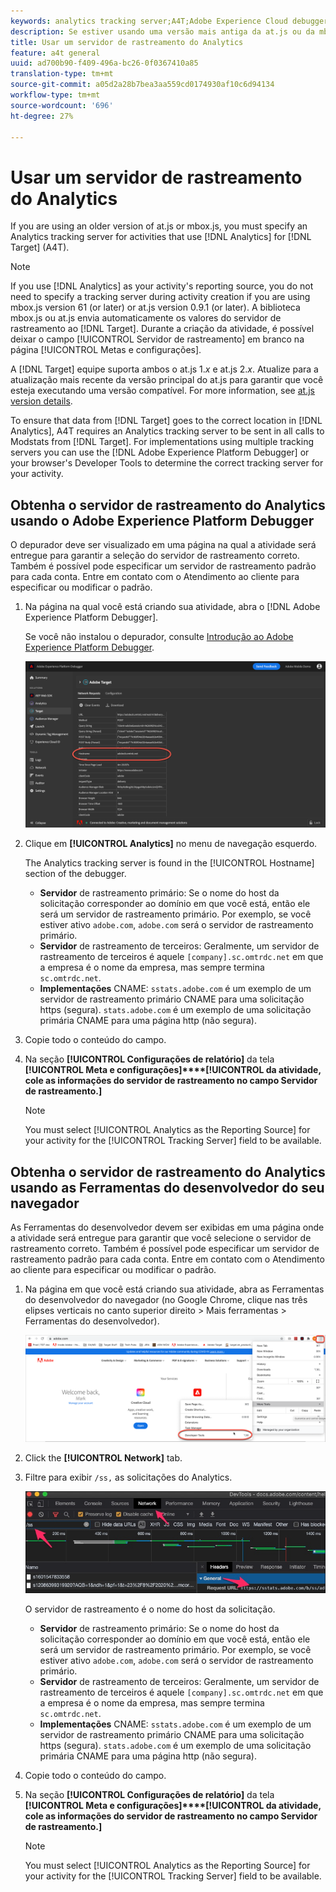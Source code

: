 ```yaml
---
keywords: analytics tracking server;A4T;Adobe Experience Cloud debugger;Adobe Experience Platform debugger;reporting source;developer tools
description: Se estiver usando uma versão mais antiga da at.js ou da mbox.js, deverá especificar um servidor de rastreamento de análise para as atividades que usam o Analytics for Target (A4T).
title: Usar um servidor de rastreamento do Analytics
feature: a4t general
uuid: ad700b90-f409-496a-bc26-0f0367410a85
translation-type: tm+mt
source-git-commit: a05d2a28b7bea3aa559cd0174930af10c6d94134
workflow-type: tm+mt
source-wordcount: '696'
ht-degree: 27%

---
```



# Usar um servidor de rastreamento do Analytics

If you are using an older version of at.js or mbox.js, you must specify an Analytics tracking server for activities that use [!DNL Analytics] for [!DNL Target] (A4T).

>[!NOTE]
>
>If you use [!DNL Analytics] as your activity&#39;s reporting source, you do not need to specify a tracking server during activity creation if you are using mbox.js version 61 (or later) or at.js version 0.9.1 (or later). A biblioteca mbox.js ou at.js envia automaticamente os valores do servidor de rastreamento ao [!DNL Target]. Durante a criação da atividade, é possível deixar o campo [!UICONTROL Servidor de rastreamento] em branco na página [!UICONTROL Metas e configurações].
>
>A [!DNL Target] equipe suporta ambos o at.js 1.*x* e at.js 2.*x*. Atualize para a atualização mais recente da versão principal do at.js para garantir que você esteja executando uma versão compatível. For more information, see [at.js version details](/help/c-implementing-target/c-implementing-target-for-client-side-web/target-atjs-versions.md).

To ensure that data from [!DNL Target] goes to the correct location in [!DNL Analytics], A4T requires an Analytics tracking server to be sent in all calls to Modstats from [!DNL Target]. For implementations using multiple tracking servers you can use the [!DNL Adobe Experience Platform Debugger] or your browser&#39;s Developer Tools to determine the correct tracking server for your activity.

## Obtenha o servidor de rastreamento do Analytics usando o Adobe Experience Platform Debugger

O depurador deve ser visualizado em uma página na qual a atividade será entregue para garantir a seleção do servidor de rastreamento correto. Também é possível pode especificar um servidor de rastreamento padrão para cada conta. Entre em contato com o Atendimento ao cliente para especificar ou modificar o padrão.

1. Na página na qual você está criando sua atividade, abra o [!DNL Adobe Experience Platform Debugger].

   Se você não instalou o depurador, consulte [Introdução ao Adobe Experience Platform Debugger](https://experienceleague.adobe.com/docs/platform-learn/tutorials/data-ingestion/web-sdk/introduction-to-the-experience-platform-debugger.html).

   ![](assets/Screen_DebuggerTrackServ.png)

1. Clique em **[!UICONTROL Analytics]** no menu de navegação esquerdo.

   The Analytics tracking server is found in the [!UICONTROL Hostname] section of the debugger.

   * **Servidor** de rastreamento primário: Se o nome do host da solicitação corresponder ao domínio em que você está, então ele será um servidor de rastreamento primário. Por exemplo, se você estiver ativo `adobe.com`, `adobe.com` será o servidor de rastreamento primário.
   * **Servidor** de rastreamento de terceiros: Geralmente, um servidor de rastreamento de terceiros é aquele `[company].sc.omtrdc.net` em que a empresa é o nome da empresa, mas sempre termina `sc.omtrdc.net`.
   * **Implementações** CNAME: `sstats.adobe.com` é um exemplo de um servidor de rastreamento primário CNAME para uma solicitação https (segura). `stats.adobe.com` é um exemplo de uma solicitação primária CNAME para uma página http (não segura).

1. Copie todo o conteúdo do campo.

1. Na seção **[!UICONTROL Configurações de relatório]** da tela **[!UICONTROL Meta e configurações]****[!UICONTROL da atividade, cole as informações do servidor de rastreamento no campo Servidor de rastreamento.]**

   >[!NOTE]
   >
   >You must select [!UICONTROL Analytics as the Reporting Source] for your activity for the [!UICONTROL Tracking Server] field to be available.

## Obtenha o servidor de rastreamento do Analytics usando as Ferramentas do desenvolvedor do seu navegador

As Ferramentas do desenvolvedor devem ser exibidas em uma página onde a atividade será entregue para garantir que você selecione o servidor de rastreamento correto. Também é possível pode especificar um servidor de rastreamento padrão para cada conta. Entre em contato com o Atendimento ao cliente para especificar ou modificar o padrão.

1. Na página em que você está criando sua atividade, abra as Ferramentas do desenvolvedor do navegador (no Google Chrome, clique nas três elipses verticais no canto superior direito > Mais ferramentas > Ferramentas do desenvolvedor).

   ![Ferramentas para desenvolvedores do Chrome](/help/c-integrating-target-with-mac/a4t/assets/chrome-dev-tools.png)

1. Click the **[!UICONTROL Network]** tab.

1. Filtre para exibir `/ss,` as solicitações do Analytics.

   ![Ferramentas de desenvolvedor do Chrome com pesquisa /ss](/help/c-integrating-target-with-mac/a4t/assets/chrome-search.png)

   O servidor de rastreamento é o nome do host da solicitação.

   * **Servidor** de rastreamento primário: Se o nome do host da solicitação corresponder ao domínio em que você está, então ele será um servidor de rastreamento primário. Por exemplo, se você estiver ativo `adobe.com`, `adobe.com` será o servidor de rastreamento primário.
   * **Servidor** de rastreamento de terceiros: Geralmente, um servidor de rastreamento de terceiros é aquele `[company].sc.omtrdc.net` em que a empresa é o nome da empresa, mas sempre termina `sc.omtrdc.net`.
   * **Implementações** CNAME: `sstats.adobe.com` é um exemplo de um servidor de rastreamento primário CNAME para uma solicitação https (segura). `stats.adobe.com` é um exemplo de uma solicitação primária CNAME para uma página http (não segura).

1. Copie todo o conteúdo do campo.

1. Na seção **[!UICONTROL Configurações de relatório]** da tela **[!UICONTROL Meta e configurações]****[!UICONTROL da atividade, cole as informações do servidor de rastreamento no campo Servidor de rastreamento.]**

   >[!NOTE]
   >
   >You must select [!UICONTROL Analytics as the Reporting Source] for your activity for the [!UICONTROL Tracking Server] field to be available.

